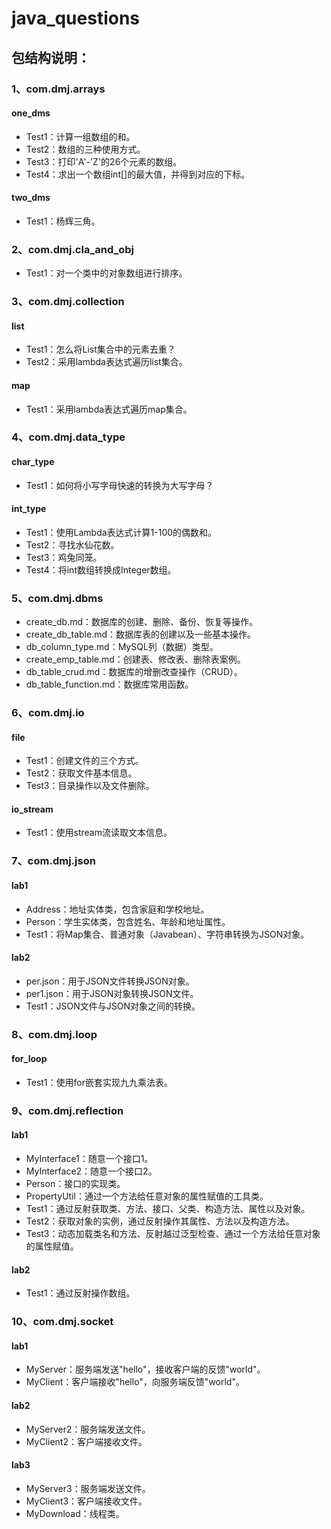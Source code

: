 # java_questions

## 包结构说明：

### 1、com.dmj.arrays
#### one_dms
* Test1：计算一组数组的和。
* Test2：数组的三种使用方式。
* Test3：打印'A'-'Z'的26个元素的数组。
* Test4：求出一个数组int[]的最大值，并得到对应的下标。
#### two_dms
* Test1：杨辉三角。

### 2、com.dmj.cla_and_obj
* Test1：对一个类中的对象数组进行排序。

### 3、com.dmj.collection
#### list
* Test1：怎么将List集合中的元素去重？
* Test2：采用lambda表达式遍历list集合。
#### map
* Test1：采用lambda表达式遍历map集合。


### 4、com.dmj.data_type
#### char_type
* Test1：如何将小写字母快速的转换为大写字母？
#### int_type
* Test1：使用Lambda表达式计算1-100的偶数和。
* Test2：寻找水仙花数。
* Test3：鸡兔同笼。
* Test4：将int数组转换成Integer数组。

### 5、com.dmj.dbms
* create_db.md：数据库的创建、删除、备份、恢复等操作。
* create_db_table.md：数据库表的创建以及一些基本操作。
* db_column_type.md：MySQL列（数据）类型。
* create_emp_table.md：创建表、修改表、删除表案例。
* db_table_crud.md：数据库的增删改查操作（CRUD）。
* db_table_function.md：数据库常用函数。

### 6、com.dmj.io
#### file
* Test1：创建文件的三个方式。
* Test2：获取文件基本信息。
* Test3：目录操作以及文件删除。
#### io_stream
* Test1：使用stream流读取文本信息。

### 7、com.dmj.json
#### lab1
* Address：地址实体类，包含家庭和学校地址。
* Person：学生实体类，包含姓名、年龄和地址属性。
* Test1：将Map集合、普通对象（Javabean）、字符串转换为JSON对象。
#### lab2
* per.json：用于JSON文件转换JSON对象。
* per1.json：用于JSON对象转换JSON文件。
* Test1：JSON文件与JSON对象之间的转换。

### 8、com.dmj.loop
#### for_loop
* Test1：使用for嵌套实现九九乘法表。

### 9、com.dmj.reflection
#### lab1
* MyInterface1：随意一个接口1。
* MyInterface2：随意一个接口2。
* Person：接口的实现类。
* PropertyUtil：通过一个方法给任意对象的属性赋值的工具类。
* Test1：通过反射获取类、方法、接口、父类、构造方法、属性以及对象。
* Test2：获取对象的实例，通过反射操作其属性、方法以及构造方法。
* Test3：动态加载类名和方法、反射越过泛型检查、通过一个方法给任意对象的属性赋值。

#### lab2
* Test1：通过反射操作数组。

### 10、com.dmj.socket
#### lab1
* MyServer：服务端发送"hello"，接收客户端的反馈"world"。
* MyClient：客户端接收"hello"，向服务端反馈"world"。

#### lab2
* MyServer2：服务端发送文件。
* MyClient2：客户端接收文件。

#### lab3
* MyServer3：服务端发送文件。
* MyClient3：客户端接收文件。
* MyDownload：线程类。